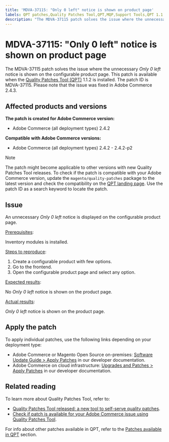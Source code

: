 ```yaml
---
title: 'MDVA-37115: "Only 0 left" notice is shown on product page'
labels: QPT patches,Quality Patches Tool,QPT,MQP,Support Tools,QPT 1.1.2,Magento,Adobe Commerce,on-premises,cloud infrastructure,product page,configuration,Only 0 left,notice,2.4.2,2.4.2-p1,2.4.2-p2
description: "The MDVA-37115 patch solves the issue where the unnecessary *Only 0 left* notice is shown on the configurable product page. This patch is available when the [Quality Patches Tool (QPT)](https://support.magento.com/hc/en-us/articles/360047139492) 1.1.2 is installed. The patch ID is MDVA-37115. Please note that the issue was fixed in Adobe Commerce 2.4.3."
---
```


# MDVA-37115: "Only 0 left" notice is shown on product page

The MDVA-37115 patch solves the issue where the unnecessary *Only 0 left* notice is shown on the configurable product page. This patch is available when the [Quality Patches Tool (QPT)](https://support.magento.com/hc/en-us/articles/360047139492) 1.1.2 is installed. The patch ID is MDVA-37115. Please note that the issue was fixed in Adobe Commerce 2.4.3.

## Affected products and versions

**The patch is created for Adobe Commerce version:**

* Adobe Commerce (all deployment types) 2.4.2

**Compatible with Adobe Commerce versions:**

* Adobe Commerce (all deployment types) 2.4.2 - 2.4.2-p2

>[!NOTE]
>
>The patch might become applicable to other versions with new Quality Patches Tool releases. To check if the patch is compatible with your Adobe Commerce version, update the `magento/quality-patches` package to the latest version and check the compatibility on the [QPT landing page](https://devdocs.magento.com/quality-patches/tool.html#patch-grid). Use the patch ID as a search keyword to locate the patch.

## Issue

An unnecessary *Only 0 left* notice is displayed on the configurable product page.

<u>Prerequisites</u>:

Inventory modules is installed.

<u>Steps to reproduce</u>:

1. Create a configurable product with few options.
1. Go to the frontend.
1. Open the configurable product page and select any option.

<u>Expected results</u>:

No *Only 0 left* notice is shown on the product page.

<u>Actual results</u>:

*Only 0 left* notice is shown on the product page.

## Apply the patch

To apply individual patches, use the following links depending on your deployment type:

* Adobe Commerce or Magento Open Source on-premises: [Software Update Guide > Apply Patches](https://devdocs.magento.com/guides/v2.4/comp-mgr/patching/mqp.html) in our developer documentation.
* Adobe Commerce on cloud infrastructure: [Upgrades and Patches > Apply Patches](https://devdocs.magento.com/cloud/project/project-patch.html) in our developer documentation.

## Related reading

To learn more about Quality Patches Tool, refer to:

* [Quality Patches Tool released: a new tool to self-serve quality patches](https://support.magento.com/hc/en-us/articles/360047139492).
* [Check if patch is available for your Adobe Commerce issue using Quality Patches Tool](https://support.magento.com/hc/en-us/articles/360047125252).

For info about other patches available in QPT, refer to the [Patches available in QPT](https://support.magento.com/hc/en-us/sections/360010506631-Patches-available-in-MQP-tool-) section.